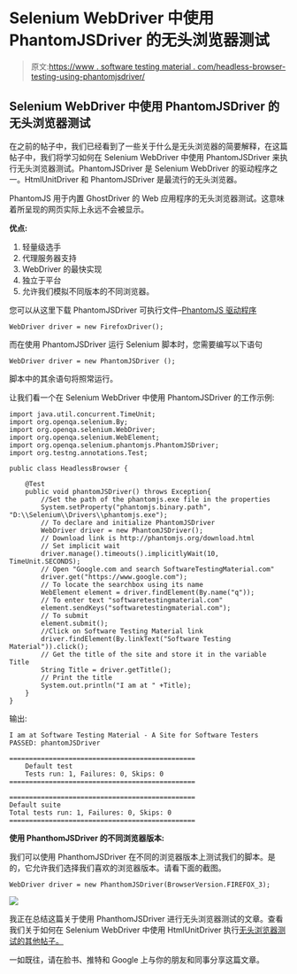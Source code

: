 # Selenium WebDriver 中使用 PhantomJSDriver 的无头浏览器测试

> 原文:[https://www . software testing material . com/headless-browser-testing-using-phantomjsdriver/](https://www.softwaretestingmaterial.com/headless-browser-testing-using-phantomjsdriver/)

## Selenium WebDriver 中使用 PhantomJSDriver 的无头浏览器测试

在之前的帖子中，我们已经看到了一些关于什么是无头浏览器的简要解释，在这篇帖子中，我们将学习如何在 Selenium WebDriver 中使用 PhantomJSDriver 来执行无头浏览器测试。PhantomJSDriver 是 Selenium WebDriver 的驱动程序之一。HtmlUnitDriver 和 PhantomJSDriver 是最流行的无头浏览器。

PhantomJS 用于内置 GhostDriver 的 Web 应用程序的无头浏览器测试。这意味着所呈现的网页实际上永远不会被显示。

**优点:**

1.  轻量级选手
2.  代理服务器支持
3.  WebDriver 的最快实现
4.  独立于平台
5.  允许我们模拟不同版本的不同浏览器。

您可以从这里下载 PhantomJSDriver 可执行文件–[PhantomJS 驱动程序](http://phantomjs.org/download.html)

```
WebDriver driver = new FirefoxDriver();
```

而在使用 PhantomJSDriver 运行 Selenium 脚本时，您需要编写以下语句

```
WebDriver driver = new PhantomJSDriver ();
```

脚本中的其余语句将照常运行。

让我们看一个在 Selenium WebDriver 中使用 PhantomJSDriver 的工作示例:

```
import java.util.concurrent.TimeUnit;
import org.openqa.selenium.By;
import org.openqa.selenium.WebDriver;
import org.openqa.selenium.WebElement;
import org.openqa.selenium.phantomjs.PhantomJSDriver;
import org.testng.annotations.Test;

public class HeadlessBrowser {

	@Test
	public void phantomJSDriver() throws Exception{
		//Set the path of the phantomjs.exe file in the properties
		System.setProperty("phantomjs.binary.path", "D:\\Selenium\\Drivers\\phantomjs.exe");
		// To declare and initialize PhantomJSDriver
		WebDriver driver = new PhantomJSDriver();
		// Download link is http://phantomjs.org/download.html
		// Set implicit wait 
		driver.manage().timeouts().implicitlyWait(10, TimeUnit.SECONDS);
		// Open "Google.com and search SoftwareTestingMaterial.com"
		driver.get("https://www.google.com");
		// To locate the searchbox using its name
		WebElement element = driver.findElement(By.name("q"));
		// To enter text "softwaretestingmaterial.com"
		element.sendKeys("softwaretestingmaterial.com");
		// To submit
		element.submit();
		//Click on Software Testing Material link
		driver.findElement(By.linkText("Software Testing Material")).click();
		// Get the title of the site and store it in the variable Title
		String Title = driver.getTitle();
		// Print the title
		System.out.println("I am at " +Title);
	}
}
```

输出:

```
I am at Software Testing Material - A Site for Software Testers
PASSED: phantomJSDriver

===============================================
    Default test
    Tests run: 1, Failures: 0, Skips: 0
===============================================

===============================================
Default suite
Total tests run: 1, Failures: 0, Skips: 0
===============================================
```

**使用 PhanthomJSDriver 的不同浏览器版本:**

我们可以使用 PhanthomJSDriver 在不同的浏览器版本上测试我们的脚本。是的，它允许我们选择我们喜欢的浏览器版本。请看下面的截图。

```
WebDriver driver = new PhanthomJSDriver(BrowserVersion.FIREFOX_3);
```

![](img/9400f8984dbfddc1c92d114e06180f0a.png)

我正在总结这篇关于使用 PhanthomJSDriver 进行无头浏览器测试的文章。查看我们关于如何在 Selenium WebDriver 中使用 HtmlUnitDriver 执行[无头浏览器测试的其他帖子。](https://www.softwaretestingmaterial.com/headless-browser-testing-using-htmlunitdriver/)

一如既往，请在脸书、推特和 Google 上与你的朋友和同事分享这篇文章。